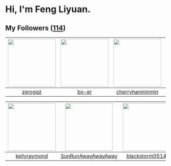 # Hi, I'm Feng Liyuan.

## My Followers ([114](https://github.com/SunRunAway?tab=followers))

| <img src="https://avatars.githubusercontent.com/u/55519398?v=4" width="150" height="150" /> | <img src="https://avatars.githubusercontent.com/u/49479987?v=4" width="150" height="150" /> | <img src="https://avatars.githubusercontent.com/u/83270523?v=4" width="150" height="150" /> | <img src="https://avatars.githubusercontent.com/u/59618640?v=4" width="150" height="150" /> |
| :-----------------------------------------------------------------------------------------: | :-----------------------------------------------------------------------------------------: | :-----------------------------------------------------------------------------------------: | :-----------------------------------------------------------------------------------------: |
|                            [zeroggz](https://github.com/zeroggz)                            |                              [bo-er](https://github.com/bo-er)                              |                    [cherryhanminmin](https://github.com/cherryhanminmin)                    |                        [Akshar-code](https://github.com/Akshar-code)                        |

| <img src="https://avatars.githubusercontent.com/u/58126365?v=4" width="150" height="150" /> | <img src="https://avatars.githubusercontent.com/u/51537937?v=4" width="150" height="150" /> | <img src="https://avatars.githubusercontent.com/u/74522790?v=4" width="150" height="150" /> | <img src="https://avatars.githubusercontent.com/u/57785890?v=4" width="150" height="150" /> |
| :-----------------------------------------------------------------------------------------: | :-----------------------------------------------------------------------------------------: | :-----------------------------------------------------------------------------------------: | :-----------------------------------------------------------------------------------------: |
|                       [kellyraymond](https://github.com/kellyraymond)                       |                 [SunRunAwayAwayAway](https://github.com/SunRunAwayAwayAway)                 |                     [blackstorm0514](https://github.com/blackstorm0514)                     |                            [toum120](https://github.com/toum120)                            |